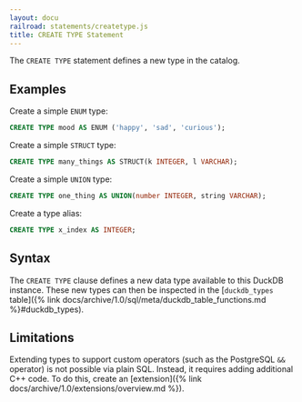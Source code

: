 ```yaml
---
layout: docu
railroad: statements/createtype.js
title: CREATE TYPE Statement
---
```


The `CREATE TYPE` statement defines a new type in the catalog.

## Examples

Create a simple `ENUM` type:

```sql
CREATE TYPE mood AS ENUM ('happy', 'sad', 'curious');
```

Create a simple `STRUCT` type:

```sql
CREATE TYPE many_things AS STRUCT(k INTEGER, l VARCHAR);
```

Create a simple `UNION` type:

```sql
CREATE TYPE one_thing AS UNION(number INTEGER, string VARCHAR);
```

Create a type alias:

```sql
CREATE TYPE x_index AS INTEGER;
```

## Syntax

<div id="rrdiagram"></div>

The `CREATE TYPE` clause defines a new data type available to this DuckDB instance.
These new types can then be inspected in the [`duckdb_types` table]({% link docs/archive/1.0/sql/meta/duckdb_table_functions.md %}#duckdb_types).

## Limitations

Extending types to support custom operators (such as the PostgreSQL `&&` operator) is not possible via plain SQL.
Instead, it requires adding additional C++ code. To do this, create an [extension]({% link docs/archive/1.0/extensions/overview.md %}).